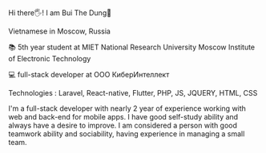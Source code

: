 Hi there🖐! I am Bui The Dung🐻

Vietnamese in Moscow, Russia 

📚 5th year student at MIET National Research University Moscow Institute of Electronic Technology

💻 full-stack developer at ООО КиберИнтеллект

Technologies : Laravel, React-native, Flutter, PHP, JS, JQUERY, HTML, CSS

I'm a full-stack developer with nearly 2 year of experience working with web and back-end for mobile apps. 
I have good self-study ability and always have a desire to improve.
I am considered a person with good teamwork ability and sociability, having experience in managing a small team.



